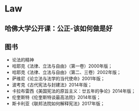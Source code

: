 # Law

## 哈佛大学公开课：公正-该如何做是好

## 图书

* 论法的精神
* 哈耶克《法律、立法与自由》（第一卷）2000年版；
* 哈耶克《法律、立法与自由》（第二、三卷）2002年版；
* 萨维尼《论立法与法学的当代使命》2001年版；
* 波考克《古代宪法与封建法》2014年版；
* 卡拉布雷西《美国宪法的原旨主义：廿五年的争论》2014年版；
* 伦奎斯特《伦奎斯特谈最高法院》2014年版；
* 斯卡利亚《联邦法院如何解释宪法》2017年版；

